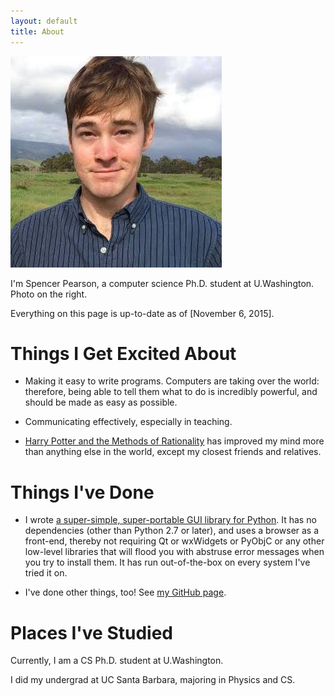 ```yaml
---
layout: default
title: About
---
```


<img id="profile-picture" src="/resources/img/profile-picture.jpg" />

I'm Spencer Pearson, a computer science Ph.D. student at U.Washington. Photo on the right.

Everything on this page is up-to-date as of [November 6, 2015].

<div style="clear:both"></div>

Things I Get Excited About
==========================

- Making it easy to write programs. Computers are taking over the world: therefore, being able to tell them what to do is incredibly powerful, and should be made as easy as possible.

- Communicating effectively, especially in teaching.

- [Harry Potter and the Methods of Rationality][hpmor] has improved my mind more than anything else in the world, except my closest friends and relatives.

[hpmor]: http://hpmor.com/chapter/1


Things I've Done
================

- I wrote <a href="https://github.com/speezepearson/browsergui">a super-simple, super-portable GUI library for Python</a>. It has no dependencies (other than Python 2.7 or later), and uses a browser as a front-end, thereby not requiring Qt or wxWidgets or PyObjC or any other low-level libraries that will flood you with abstruse error messages when you try to install them. It has run out-of-the-box on every system I've tried it on.

- I've done other things, too! See [my GitHub page][github].

[github]: https://github.com/speezepearson


Places I've Studied
===================

Currently, I am a CS Ph.D. student at U.Washington.

I did my undergrad at UC Santa Barbara, majoring in Physics and CS.
